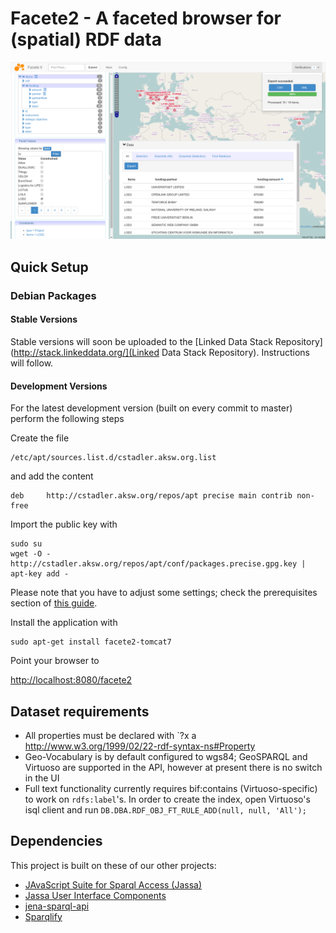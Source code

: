 # Facete2 - A faceted browser for (spatial) RDF data

![Screenshot](facete2-dissemination/images/screenshots/2014-09-24-facete2.png)



## Quick Setup

### Debian Packages

#### Stable Versions
Stable versions will soon be uploaded to the  [Linked Data Stack Repository](http://stack.linkeddata.org/](Linked Data Stack Repository). Instructions will follow.

#### Development Versions
For the latest development version (built on every commit to master) perform the following steps

Create the file

    /etc/apt/sources.list.d/cstadler.aksw.org.list

and add the content

    deb     http://cstadler.aksw.org/repos/apt precise main contrib non-free

Import the public key with

    sudo su
    wget -O - http://cstadler.aksw.org/repos/apt/conf/packages.precise.gpg.key | apt-key add -

Please note that you have to adjust some settings; check the prerequisites section of [this guide](https://github.com/AKSW/Sparqlify/tree/master/sparqlify-debian-tomcat7).

Install the application with

    sudo apt-get install facete2-tomcat7

Point your browser to

[http://localhost:8080/facete2](http://localhost:8080/facete2)


## Dataset requirements

* All properties must be declared with `?x a <http://www.w3.org/1999/02/22-rdf-syntax-ns#Property>
* Geo-Vocabulary is by default configured to wgs84; GeoSPARQL and Virtuoso are supported in the API, however at present there is no switch in the UI
* Full text functionality currently requires bif:contains (Virtuoso-specific) to work on `rdfs:label`'s. In order to create the index, open Virtuoso's isql client and run `DB.DBA.RDF_OBJ_FT_RULE_ADD(null, null, 'All');`


## Dependencies

This project is built on these of our other projects:

* [JAvaScript Suite for Sparql Access (Jassa)](https://github.com/GeoKnow/Jassa)
* [Jassa User Interface Components](https://github.com/GeoKnow/Jassa-UI-Angular)
* [jena-sparql-api](https://github.com/AKSW/jena-sparql-api)
* [Sparqlify](https://github.com/AKSW/Sparqlify)

